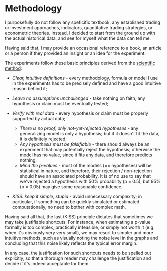 # Methodology

I purposefully do not follow any speficific textbook, any established trading or
investment approaches, indicators, quantitative trading strategies, or
econometric theories. Instead, I decided to start from the ground up with the
actual historical data, and see for myself what the data can tell me.

Having said that, I may provide an occasional reference to a book, an article or
a person if they provided an insight or an idea for the experiment.

The experiments follow these basic principles derived from the
[scientific method]:

- _Clear, intuitive definitions_ - every methodology, formula or model I use in
  the experiments has to be precisely defined and have a good intuitive reason
  behind it;
- _Leave no assumptions unchallenged_ - take nothing on faith, any hypothesis or
  claim must be eventually tested;

- _Verify with real data_ - every hypothesis or claim must be properly supported
  by actual data;
  - _There is no proof, only not-yet-rejected hypotheses_ - any generalizing
    model is only a hypothesis; but if it doesn't fit the data, it is definitely
    rejected;
  - _Any hypothesis must be falsifiable_ - there should always be an experiment
    that may potentially reject the hypothesis; otherwise the model has no
    value, since it fits any data, and therefore predicts nothing;
  - _Mind the p-values_ - most of the models (== hypotheses) will be statistical
    in nature, and therefore, their rejection / non-rejection should have an
    associated probability. It is of no use to say that we've rejected a
    hypothesis with 50% probability (p = 0.5), but 95% (p = 0.05) may give some
    reasonable confidence.
- _KISS: keep it simple, stupid_ - avoid unnecessary complexity; in particular,
  if something can be quickly simulated or estimated computationally, no need to
  bother with complex math.

Having said all that, the last (KISS) principle dictates that sometimes we may
take justifiable shortcuts.  For instance, when estimating a p-value formally is
too complex, practically infeasible, or simply not worth it (e.g. when it's
obviously very very small), we may resort to simpler and more intuitive methods,
such as visually noting the noise level in the graphs and concluding that this
noise likely reflects the typical error margin.

In any case, the justification for such shortcuts needs to be spelled out
explicitly, so that a thorough reader may challenge the justification and decide
if it's indeed acceptable for them.

[scientific method]: https://en.wikipedia.org/wiki/Scientific_method
